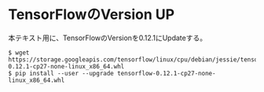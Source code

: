 # TensorFlowのVersion UP

本テキスト用に、TensorFlowのVersionを0.12.1にUpdateする。

```shell
$ wget https://storage.googleapis.com/tensorflow/linux/cpu/debian/jessie/tensorflow-0.12.1-cp27-none-linux_x86_64.whl
$ pip install --user --upgrade tensorflow-0.12.1-cp27-none-linux_x86_64.whl
```

